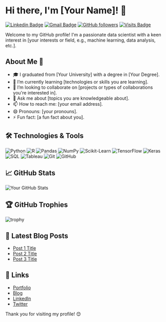 # Hi there, I'm [Your Name]! 👋

[![Linkedin Badge](https://img.shields.io/badge/-YourLinkedInProfile-blue?style=flat-square&logo=Linkedin&logoColor=white&link=https://www.linkedin.com/in/yourlinkedinprofile/)](https://www.linkedin.com/in/yourlinkedinprofile/)
[![Gmail Badge](https://img.shields.io/badge/-your.email@gmail.com-c14438?style=flat-square&logo=Gmail&logoColor=white&link=mailto:your.email@gmail.com)](mailto:your.email@gmail.com)
[![GitHub followers](https://img.shields.io/github/followers/yourgithubusername?label=Follow&style=social)](https://github.com/yourgithubusername/?tab=follow)
[![Visits Badge](https://badges.pufler.dev/visits/yourgithubusername/yourgithubusername)](https://github.com/yourgithubusername)

Welcome to my GitHub profile! I'm a passionate data scientist with a keen interest in [your interests or field, e.g., machine learning, data analysis, etc.]. 

## About Me 🚀

- 🎓 I graduated from [Your University] with a degree in [Your Degree].
- 🌱 I’m currently learning [technologies or skills you are learning].
- 👯 I’m looking to collaborate on [projects or types of collaborations you're interested in].
- 💬 Ask me about [topics you are knowledgeable about].
- 📫 How to reach me: [your email address].
- 😄 Pronouns: [your pronouns].
- ⚡ Fun fact: [a fun fact about you].

## 🛠️ Technologies & Tools

![Python](https://img.shields.io/badge/-Python-333?style=flat-square&logo=python)
![R](https://img.shields.io/badge/-R-333?style=flat-square&logo=r)
![Pandas](https://img.shields.io/badge/-Pandas-333?style=flat-square&logo=pandas)
![NumPy](https://img.shields.io/badge/-NumPy-333?style=flat-square&logo=numpy)
![Scikit-Learn](https://img.shields.io/badge/-Scikit--Learn-333?style=flat-square&logo=scikit-learn)
![TensorFlow](https://img.shields.io/badge/-TensorFlow-333?style=flat-square&logo=tensorflow)
![Keras](https://img.shields.io/badge/-Keras-333?style=flat-square&logo=keras)
![SQL](https://img.shields.io/badge/-SQL-333?style=flat-square&logo=postgresql)
![Tableau](https://img.shields.io/badge/-Tableau-333?style=flat-square&logo=tableau)
![Git](https://img.shields.io/badge/-Git-333?style=flat-square&logo=git)
![GitHub](https://img.shields.io/badge/-GitHub-333?style=flat-square&logo=github)

## 📈 GitHub Stats

![Your GitHub Stats](https://github-readme-stats.vercel.app/api?username=yourgithubusername&show_icons=true&hide_border=true)

## 🏆 GitHub Trophies

![trophy](https://github-profile-trophy.vercel.app/?username=yourgithubusername&theme=onedark)

## 📰 Latest Blog Posts

<!-- BLOG-POST-LIST:START -->
- [Post 1 Title](https://yourblog.com/post-1)
- [Post 2 Title](https://yourblog.com/post-2)
- [Post 3 Title](https://yourblog.com/post-3)
<!-- BLOG-POST-LIST:END -->

## 🔗 Links

- [Portfolio](https://yourportfolio.com)
- [Blog](https://yourblog.com)
- [LinkedIn](https://www.linkedin.com/in/yourlinkedinprofile/)
- [Twitter](https://twitter.com/yourtwitterhandle)

Thank you for visiting my profile! 😊
